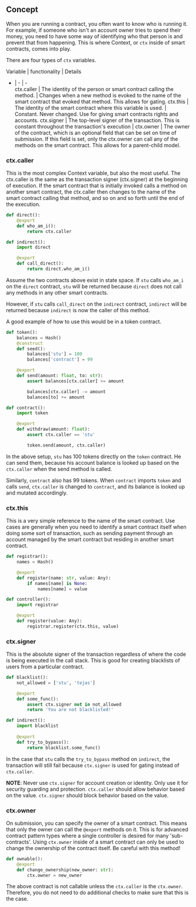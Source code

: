 ## Concept

When you are running a contract, you often want to know who is running it. For example, if someone who isn't an account owner tries to spend their money, you need to have some way of identifying who that person is and prevent that from happening. This is where Context, or `ctx` inside of smart contracts, comes into play.

There are four types of `ctx` variables.

Variable	|	functionality	|	Details
-	|	-	|	-	
ctx.caller	| The identity of the person or smart contract calling the method.	| Changes when a new method is evoked to the name of the smart contract that evoked that method. This allows for gating.
ctx.this	| The identity of the smart contract where this variable is used.	| Constant. Never changed. Use for giving smart contracts rights and accounts.
ctx.signer	| The top-level signer of the transaction. This is constant throughout the transaction's execution	|
ctx.owner	| The owner of the contract, which is an optional field that can be set on time of submission. If this field is set, only the ctx.owner can call any of the methods on the smart contract. This allows for a parent-child model.

### ctx.caller

This is the most complex Context variable, but also the most useful. The ctx.caller is the same as the transaction signer (ctx.signer) at the beginning of execution. If the smart contract that is initially invoked calls a method on another smart contract, the ctx.caller then changes to the name of the smart contract calling that method, and so on and so forth until the end of the execution.

```python
def direct():
	@export
	def who_am_i():
		return ctx.caller

def indirect():
	import direct

	@export
	def call_direct():
		return direct.who_am_i()
```

Assume the two contracts above exist in state space. If `stu` calls `who_am_i` on the `direct` contract, `stu` will be returned because `direct` does not call any methods in any other smart contracts.

However, if `stu` calls `call_direct` on the `indirect` contract, `indirect` will be returned because `indirect` is now the caller of this method.

A good example of how to use this would be in a token contract.

```python
def token():
	balances = Hash()
	@construct
	def seed():
		balances['stu'] = 100
		balances['contract'] = 99

	@export
	def send(amount: float, to: str):
		assert balances[ctx.caller] >= amount

		balances[ctx.caller] -= amount
		balances[to] += amount

def contract():
	import token

	@export
	def withdraw(amount: float):
		assert ctx.caller == 'stu'

		token.send(amount, ctx.caller)
```

In the above setup, `stu` has 100 tokens directly on the `token` contract. He can send them, because his account balance is looked up based on the `ctx.caller` when the send method is called.

Similarly, `contract` also has 99 tokens. When `contract` imports `token` and calls `send`, `ctx.caller` is changed to `contract`, and its balance is looked up and mutated accordingly.

### ctx.this

This is a very simple reference to the name of the smart contract. Use cases are generally when you need to identify a smart contract itself when doing some sort of transaction, such as sending payment through an account managed by the smart contract but residing in another smart contract.

```python
def registrar():
	names = Hash()

	@export
	def register(name: str, value: Any):
		if names[name] is None:
			names[name] = value

def controller():
	import registrar

	@export
	def register(value: Any):
		registrar.register(ctx.this, value)
```

### ctx.signer

This is the absolute signer of the transaction regardless of where the code is being executed in the call stack. This is good for creating blacklists of users from a particular contract.

```python
def blacklist():
	not_allowed = ['stu', 'tejas']

	@export
	def some_func():
		assert ctx.signer not in not_allowed
		return 'You are not blacklisted!'

def indirect():
	import blacklist
	
	@export
	def try_to_bypass():
		return blacklist.some_func()
```

In the case that `stu` calls the `try_to_bypass` method on `indirect`, the transaction will still fail because `ctx.signer` is used for gating instead of `ctx.caller`.

__NOTE__: Never use `ctx.signer` for account creation or identity. Only use it for security guarding and protection. `ctx.caller` should allow behavior based on the value. `ctx.signer` should block behavior based on the value.

### ctx.owner

On submission, you can specify the owner of a smart contract. This means that only the owner can call the `@export` methods on it. This is for advanced contract pattern types where a single controller is desired for many 'sub-contracts'. Using `ctx.owner` inside of a smart contract can only be used to change the ownership of the contract itself. Be careful with this method!

```python
def ownable():
	@export
	def change_ownership(new_owner: str):
		ctx.owner = new_owner
```

The above contract is not callable unless the `ctx.caller` is the `ctx.owner`. Therefore, you do not need to do additional checks to make sure that this is the case.